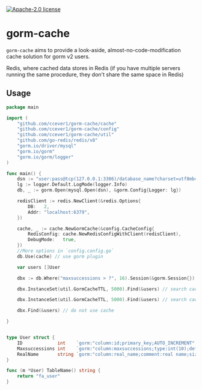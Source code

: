 [![Apache-2.0 license](https://img.shields.io/badge/license-Apache2.0-brightgreen.svg)](https://opensource.org/licenses/Apache-2.0)

# gorm-cache

`gorm-cache` aims to provide a look-aside, almost-no-code-modification cache solution for gorm v2 users.

Redis, where cached data stores in Redis (if you have multiple servers running the same procedure, they don't share the same space in Redis)

## Usage

```go
package main

import (
	"github.com/ccever1/gorm-cache/cache"
	"github.com/ccever1/gorm-cache/config"
	"github.com/ccever1/gorm-cache/util"
	"github.com/go-redis/redis/v8"
	"gorm.io/driver/mysql"
	"gorm.io/gorm"
	"gorm.io/gorm/logger"
)

func main() {
	dsn := "user:pass@tcp(127.0.0.1:3306)/database_name?charset=utf8mb4"
	lg := logger.Default.LogMode(logger.Info)
	db, _ := gorm.Open(mysql.Open(dsn), &gorm.Config{Logger: lg})

	redisClient := redis.NewClient(&redis.Options{
		DB:   2,
		Addr: "localhost:6379",
	})

	cache, _ := cache.NewGormCache(&config.CacheConfig{
		RedisConfig: cache.NewRedisConfigWithClient(redisClient),
		DebugMode:   true,
	})
	//More options in `config.config.go`
	db.Use(cache) // use gorm plugin

	var users []User

	dbx := db.Where("maxsuccessions > ?", 16).Session(&gorm.Session{})

	dbx.InstanceSet(util.GormCacheTTL, 5000).Find(&users) // search cache not hit, objects cached

	dbx.InstanceSet(util.GormCacheTTL, 5000).Find(&users) // search cache hit

	dbx.Find(&users) // do not use cache

}


type User struct {
	ID             int    `gorm:"column:id;primary_key;AUTO_INCREMENT" json:"id"`                                                // ID
	Maxsuccessions int    `gorm:"column:maxsuccessions;type:int(10);default:1;NOT NULL;comment:Maximum consecutive login days;" json:"maxsuccessions"` // 
	RealName       string `gorm:"column:real_name;comment:real name;size:50;" json:"real_name"`                                       // 
}

func (m *User) TableName() string {
	return "fa_user"
}

```

